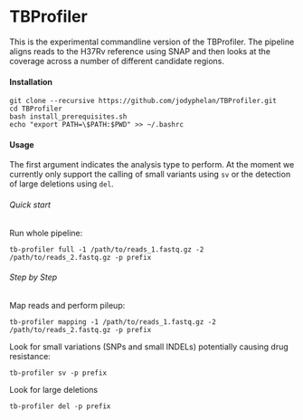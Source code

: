 # TBProfiler

This is the experimental commandline version of the TBProfiler.
The pipeline aligns reads to the H37Rv reference using SNAP and then looks at the coverage across a number of different candidate regions.



#### Installation

```
git clone --recursive https://github.com/jodyphelan/TBProfiler.git
cd TBProfiler
bash install_prerequisites.sh 
echo "export PATH=\$PATH:$PWD" >> ~/.bashrc
```

#### Usage

The first argument indicates the analysis type to perform. At the moment we currently only support the calling of small variants using ```sv``` or the detection of large deletions using ```del```.
###### Quick start 
Run whole pipeline:
```
tb-profiler full -1 /path/to/reads_1.fastq.gz -2 /path/to/reads_2.fastq.gz -p prefix
```

###### Step by Step
Map reads and perform pileup:
```
tb-profiler mapping -1 /path/to/reads_1.fastq.gz -2 /path/to/reads_2.fastq.gz -p prefix
``` 
Look for small variations (SNPs and small INDELs) potentially causing drug resistance:
```
tb-profiler sv -p prefix
```
Look for large deletions 
```
tb-profiler del -p prefix
```

